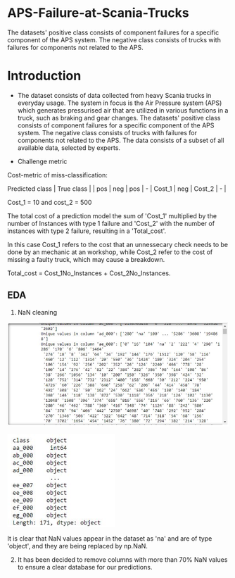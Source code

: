 # APS-Failure-at-Scania-Trucks

The datasets' positive class consists of component failures for a specific component of the APS system. The negative class consists of trucks with failures for components not related to the APS.

# Introduction

- The dataset consists of data collected from heavy Scania trucks in everyday usage. The system in focus is the Air Pressure system (APS) which generates pressurised air that are utilized in various functions in a truck, such as braking and gear changes. The datasets' positive class consists of component failures for a specific component of the APS system. The negative class consists of trucks with failures for components not related to the APS. The data consists of a subset of all available data, selected by experts.

- Challenge metric

Cost-metric of miss-classification:

Predicted class | True class | | pos | neg | pos | - | Cost_1 | neg | Cost_2 | - |

Cost_1 = 10 and cost_2 = 500

The total cost of a prediction model the sum of 'Cost_1' multiplied by the number of Instances with type 1 failure and 'Cost_2' with the number of instances with type 2 failure, resulting in a 'Total_cost'.

In this case Cost_1 refers to the cost that an unnessecary check needs to be done by an mechanic at an workshop, while Cost_2 refer to the cost of missing a faulty truck, which may cause a breakdown.

Total_cost = Cost_1No_Instances + Cost_2No_Instances.

## EDA

1. NaN cleaning

![image](https://github.com/EduardoJMatosRomero/DataPrepCA1/blob/main/Images/Capture1.JPG)

![image](https://github.com/EduardoJMatosRomero/DataPrepCA1/blob/main/Images/Capture2.JPG)

It is clear that NaN values appear in the dataset as 'na' and are of type 'object', and they are being replaced by np.NaN.



2. It has been decided to remove columns with more than 70% NaN values to ensure a clear database for our predictions.


